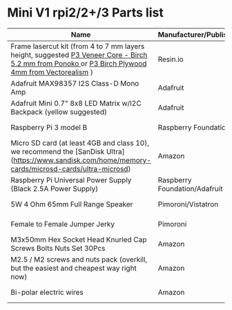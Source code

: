 # Mini V1 rpi2/2+/3 Parts list

Name | Manufacturer/Publisher | Link | Qty
------------ | ------------- | ------------ | -------------
Frame lasercut kit (from 4 to 7 mm layers height, suggested [P3 Veneer Core - Birch 5.2 mm from Ponoko ](http://www.ponoko.com/make-and-sell/show-material/84-veneer-core-birch) or  [P3 Birch Plywood 4mm from Vectorealism](https://en.vectorealism.com/product/digifab/materials-for-laser-cutting/birch-plywood/) ) | Resin.io | [Ponoko](https://github.com/resin-io-playground/boombeastic/raw/master/designs/v1/mini/rpi3/boomBeastic_mini_rpi3_ponoko.eps) /  [Vectorealism](https://github.com/resin-io-playground/boombeastic/raw/master/designs/v1/mini/rpi3/boomBeastic_mini_rpi3_vectorealism.eps)| 1
Adafruit MAX98357 I2S Class-D Mono Amp | Adafruit | [Adafruit](https://www.adafruit.com/product/3006) / [Pimoroni](https://shop.pimoroni.com/products/adafruit-i2s-3w-class-d-amplifier-breakout-max98357a) | 1
Adafruit Mini 0.7" 8x8 LED Matrix w/I2C Backpack (yellow suggested) | Adafruit | [Adafruit](https://www.adafruit.com/products/871) / [Pimoroni](https://shop.pimoroni.com/products/adafruit-mini-8x8-led-matrix-w-i2c-backpack) | 1
Raspberry Pi 3 model B | Raspberry Foundation | [Adafruit](https://www.adafruit.com/products/3055) / [Pimoroni](https://shop.pimoroni.com/products/raspberry-pi-3) | 1
Micro SD card (at least 4GB and class 10), we recommend the [SanDisk Ultra] (https://www.sandisk.com/home/memory-cards/microsd-cards/ultra-microsd) | Amazon | [co.uk](https://www.amazon.co.uk/SanDisk-Ultra-MicroSDHC-Memory-Adapter/dp/B00M55C0VU) / [com](https://www.amazon.com/SanDisk-Class-Micro-Adapter-SDSDQUA-008G-A11A/dp/B0085EG6OW/) / [it](https://www.amazon.it/SanDisk-Imaging-Memoria-MicroSDHC-Adattatore/dp/B00MBTKT6S) | 1
Raspberry Pi Universal Power Supply (Black 2.5A Power Supply) | Raspberry Foundation/Adafruit |  [Pimoroni](https://shop.pimoroni.com/products/raspberry-pi-universal-power-supply) / [Adafruit](https://www.adafruit.com/products/1995) | 1
5W 4 Ohm 65mm Full Range Speaker | Pimoroni/Vistatron |  [Pimoroni](https://shop.pimoroni.com/products/5w-4-ohm-65mm-full-range-speaker) / [Amazon](https://www.amazon.com/gp/product/B004GA0LFY/ref=oh_aui_detailpage_o01_s00?ie=UTF8&psc=1) | 1
Female to Female Jumper Jerky | Pimoroni | [Pimoroni](https://shop.pimoroni.com/products/jumper-jerky) / [Adafruit](https://www.adafruit.com/products/1995) | 1
M3x50mm Hex Socket Head Knurled Cap Screws Bolts Nuts Set 30Pcs | Amazon | [co.uk](https://www.amazon.co.uk/sourcingmap®-M3x50mm-Socket-Knurled-Screws/dp/B015A327QQ/) / [com](https://www.amazon.com/uxcell-M3x50mm-Socket-Knurled-Screws/dp/B015A327QQ/) / [it](https://www.amazon.it/testa-esagonale-bulloni-zigrinate-pezzi/dp/B015A327QQ/) | 1
M2.5 / M2 screws and nuts pack (overkill, but the easiest and cheapest way right now) | Amazon | [co.uk](https://www.amazon.co.uk/Spacers-Stand-off-Plastic-Accessories-Assortment/dp/B01DJYXSHU/ref=sr_1_1?ie=UTF8&qid=1467796678&sr=8-1&keywords=M2+M3+nylon) / [com](https://www.amazon.com/Spacers-Stand-off-Plastic-Accessories-Assortment/dp/B00MMWDYI4/ref=sr_1_8?ie=UTF8&qid=1467796552&sr=8-8&keywords=M2+nylon+nut&refinements=p_85%3A2470955011) / [it](https://www.amazon.it/esagonali-distanziali-Kit-accessori-assortiti-plastica/dp/B01DJYXSHU/ref=sr_1_3?ie=UTF8&qid=1467796951&sr=8-3&keywords=M2+M3+nylon) | 1
Bi-polar electric wires | Amazon | [co.uk](https://www.amazon.co.uk/sourcingmap-Indoor-Outdoor-Insulated-Electrical/dp/B01C378H98/) / [com](https://www.amazon.com/20ga-Red-Black-Hookup-Wire/dp/B001JT1CEE/) / [it](https://www.amazon.it/sourcingmap-Interni-Esterni-isolato-elettrico/dp/B01B27MNTU/) | 1
